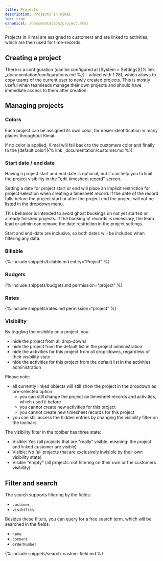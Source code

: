 ```yaml
---
title: Projects
description: Projects in Kimai
toc: true
canonical: /documentation/project.html
---
```


Projects in Kimai are assigned to customers and are linked to activities, which are then used for time-records.

## Creating a project

There is a configuration (can be configured at [System > Settings]({% link _documentation/configurations.md %}) - added with 1.28), which allows to copy teams of the current user to newly created projects. 
This is mostly useful when teamleads manage their own projects and should have immediate access to them after creation.

## Managing projects

### Colors

Each project can be assigned its own color, for easier identification in many places throughout Kimai.

If no color is applied, Kimai will fall back to the customers color and finally to the [default color]({% link _documentation/customer.md %}). 

### Start date / end date 

Having a project start and end date is optional, but it can help you to limit the project visibility in the "edit timesheet record" screen.

Setting a date for project start or end will place an implicit restriction for project selection when creating a timesheet record. 
If the date of the record falls before the project start or after the project end the project will not be listed in the dropdown menu. 

This behavior is intended to avoid ghost bookings on not yet started or already finished projects. 
If the booking of records is necessary, the team lead or admin can remove the date restriction in the project settings.

Start and end-date are inclusive, so both dates will be included when filtering any data.

### Billable

{% include snippets/billable.md entity="Project" %} 

### Budgets

{% include snippets/budgets.md permission="project" %} 

### Rates

{% include snippets/rates.md permission="project" %}

### Visibility

By toggling the visibility on a project, you:
- hide the project from all drop-downs
- hide the project from the default list in the project administration
- hide the activities for this project from all drop-downs, regardless of their visibility state
- hide the activities for this project from the default list in the activities administration

Please note:
- all currently linked objects will still show the project in the dropdown as pre-selected option
  - you can still change the project on timesheet records and activities, which used it before
  - you cannot create new activities for this project
  - you cannot create new timesheet records for this project 
- you can still access the hidden entries by changing the visibility filter on the toolbars

The visibility filter in the toolbar has three state: 
- Visible: Yes (all projects that are "really" visible, meaning: the project and linked customer are visible)
- Visible: No (all projects that are exclusively invisible by their own visibility state)
- Visible "empty" (all projects: not filtering on their own or the customers visibility)

## Filter and search 

The search supports filtering by the fields:
- `customer`
- `visibility`

Besides these filters, you can query for a free search term, which will be searched in the fields:
- `name`
- `comment`
- `orderNumber`

{% include snippets/search-custom-field.md %}
